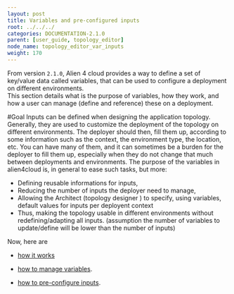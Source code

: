 ```yaml
---
layout: post
title: Variables and pre-configured inputs
root: ../../../
categories: DOCUMENTATION-2.1.0
parent: [user_guide, topology_editor]
node_name: topology_editor_var_inputs
weight: 170
---
```


From version `2.1.0`, Alien 4 cloud provides a way to define a set of key/value data called variables, that can be used to configure a deployment on different environments.  
This section details what is the purpose of variables, how they work, and how a user can manage (define and reference) these on a deployment.

#Goal
Inputs can be defined when designing the application topology. Generally, they are used to customize the deployment of the topology on different environments. The deployer should then, fill them up, according to some information such as the context, the environment type, the location, etc. You can have many of them, and it can sometimes be a burden for the deployer to fill them up, especially when they do not change that much between deployments and environments.
The purpose of the variables in alien4cloud is, in general to ease such tasks, but more:

- Defining reusable informations for inputs,
- Reducing the number of inputs the deployer need to manage,
- Allowing the Architect (topology designer ) to specify, using variables, default values for inputs per deployent context
- Thus, making the topology usable in different environments without redefining/adapting all inputs. (assumption the number of variables to update/define will be lower than the number of inputs)

Now, here are

- [how it works](#/documentation/2.1.0/user_guide/inputs_vars/topology_editor_var_inputs_concept.html)

- [how to manage variables](#/documentation/2.1.0/user_guide/inputs_vars/topology_editor_manage_vars.html).

- [how to pre-configure inputs](#/documentation/2.1.0/user_guide/inputs_vars/topology_editor_preconf_inputs.html).
